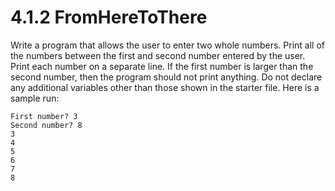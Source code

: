 # 4.1.2 FromHereToThere
Write a program that allows the user to enter two whole numbers. Print all of the numbers between the first and second number entered by the user. Print each number on a separate line. If the first number is larger than the second number, then the program should not print anything. Do not declare any additional variables other than those shown in the starter file. Here is a sample run:
```
First number? 3
Second number? 8
3
4
5
6
7
8
```